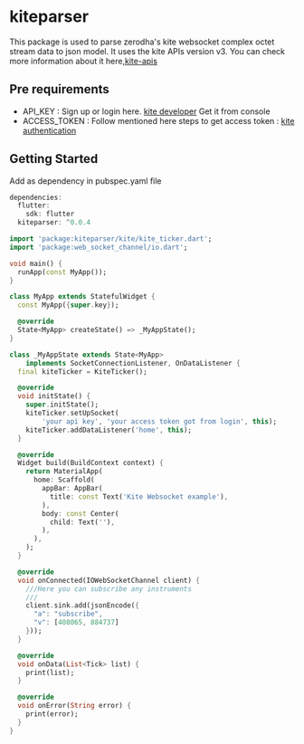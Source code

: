 # kiteparser

This package is used to parse zerodha's kite websocket complex octet stream data to json model.
It uses the kite APIs version v3. You can check more information about it here,[kite-apis](https://kite.trade/docs/connect/v3/websocket)

## Pre requirements
* API_KEY : Sign up or login here. [kite developer](https://developers.kite.trade) Get it from console
* ACCESS_TOKEN : Follow mentioned here steps to get access token : [kite authentication](https://kite.trade/docs/connect/v3/user)

## Getting Started

Add as dependency in pubspec.yaml file

```dart
dependencies:
  flutter:
    sdk: flutter
  kiteparser: ^0.0.4
```

```dart
import 'package:kiteparser/kite/kite_ticker.dart';
import 'package:web_socket_channel/io.dart';

void main() {
  runApp(const MyApp());
}

class MyApp extends StatefulWidget {
  const MyApp({super.key});

  @override
  State<MyApp> createState() => _MyAppState();
}

class _MyAppState extends State<MyApp>
    implements SocketConnectionListener, OnDataListener {
  final kiteTicker = KiteTicker();

  @override
  void initState() {
    super.initState();
    kiteTicker.setUpSocket(
        'your api key', 'your access token got from login', this);
    kiteTicker.addDataListener('home', this);
  }

  @override
  Widget build(BuildContext context) {
    return MaterialApp(
      home: Scaffold(
        appBar: AppBar(
          title: const Text('Kite Websocket example'),
        ),
        body: const Center(
          child: Text(''),
        ),
      ),
    );
  }

  @override
  void onConnected(IOWebSocketChannel client) {
    ///Here you can subscribe any instruments
    ///
    client.sink.add(jsonEncode({
      "a": "subscribe",
      "v": [408065, 884737]
    }));
  }

  @override
  void onData(List<Tick> list) {
    print(list);
  }

  @override
  void onError(String error) {
    print(error);
  }
}
```


